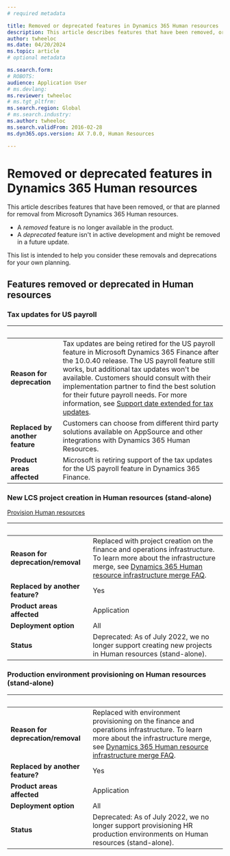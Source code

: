 ```yaml
---
# required metadata

title: Removed or deprecated features in Dynamics 365 Human resources
description: This article describes features that have been removed, or that are planned for removal from Microsoft Dynamics 365 Human resources. 
author: twheeloc
ms.date: 04/20/2024
ms.topic: article
# optional metadata

ms.search.form:
# ROBOTS: 
audience: Application User
# ms.devlang: 
ms.reviewer: twheeloc
# ms.tgt_pltfrm: 
ms.search.region: Global
# ms.search.industry: 
ms.author: twheeloc
ms.search.validFrom: 2016-02-28
ms.dyn365.ops.version: AX 7.0.0, Human Resources

---
```


# Removed or deprecated features in Dynamics 365 Human resources

This article describes features that have been removed, or that are planned for removal from Microsoft Dynamics 365 Human resources.

- A *removed* feature is no longer available in the product.
- A *deprecated* feature isn't in active development and might be removed in a future update.

This list is intended to help you consider these removals and deprecations for your own planning.

## Features removed or deprecated in Human resources 

### Tax updates for US payroll

| &nbsp; | &nbsp; |
|------------|--------------------|
| **Reason for deprecation** | Tax updates are being retired for the US payroll feature in Microsoft Dynamics 365 Finance after the 10.0.40 release. The US payroll feature still works, but additional tax updates won't be available. Customers should consult with their implementation partner to find the best solution for their future payroll needs. For more information, see [Support date extended for tax updates](https://cloudblogs.microsoft.com/dynamics365/it/2020/10/02/support-date-extended-for-tax-updates-in-us-payroll-feature-in-dynamics-365-finance).|
|**Replaced by another feature** |Customers can choose from different third party solutions available on AppSource and other integrations with Dynamics 365 Human Resources. |
|**Product areas affected** | Microsoft is retiring support of the tax updates for the US payroll feature in Dynamics 365 Finance. |

### New LCS project creation in Human resources (stand-alone) 

[Provision Human resources](../hr-admin-setup-provision.md)

| &nbsp; | &nbsp; |
|------------|--------------------|
| **Reason for deprecation/removal** | Replaced with project creation on the finance and operations infrastructure. To learn more about the infrastructure merge, see [Dynamics 365 Human resource infrastructure merge FAQ](../hr-infrastructure-merge-faq.md). |
| **Replaced by another feature?**   | Yes |
| **Product areas affected**         | Application |
| **Deployment option**              | All |
| **Status**                         | Deprecated: As of July 2022, we no longer support creating new projects in Human resources (stand-alone). |

### Production environment provisioning on Human resources (stand-alone) 

| &nbsp; | &nbsp; |
|------------|--------------------|
| **Reason for deprecation/removal** | Replaced with environment provisioning on the finance and operations infrastructure. To learn more about the infrastructure merge, see [Dynamics 365 Human resource infrastructure merge FAQ](../hr-infrastructure-merge-faq.md). |
| **Replaced by another feature?**   | Yes |
| **Product areas affected**         | Application |
| **Deployment option**              | All |
| **Status**                         | Deprecated: As of July 2022, we no longer support provisioning HR production environments on Human resources (stand-alone). |
